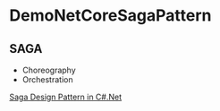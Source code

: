 # DemoNetCoreSagaPattern

## SAGA 
- Choreography
- Orchestration

[Saga Design Pattern in C#.Net](https://www.linkedin.com/pulse/saga-design-pattern-cnet-amir-doosti/)

